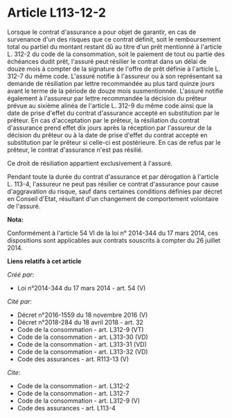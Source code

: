 # Article L113-12-2

Lorsque le contrat d'assurance a pour objet de garantir, en cas de survenance d'un des risques que ce contrat définit, soit
le remboursement total ou partiel du montant restant dû au titre d'un prêt mentionné à l'article L. 312-2 du code de la
consommation, soit le paiement de tout ou partie des échéances dudit prêt, l'assuré peut résilier le contrat dans un délai de
douze mois à compter de la signature de l'offre de prêt définie à l'article L. 312-7 du même code. L'assuré notifie à
l'assureur ou à son représentant sa demande de résiliation par lettre recommandée au plus tard quinze jours avant le terme de
la période de douze mois susmentionnée. L'assuré notifie également à l'assureur par lettre recommandée la décision du prêteur
prévue au sixième alinéa de l'article L. 312-9 du même code ainsi que la date de prise d'effet du contrat d'assurance accepté
en substitution par le prêteur. En cas d'acceptation par le prêteur, la résiliation du contrat d'assurance prend effet dix
jours après la réception par l'assureur de la décision du prêteur ou à la date de prise d'effet du contrat accepté en
substitution par le prêteur si celle-ci est postérieure. En cas de refus par le prêteur, le contrat d'assurance n'est pas
résilié. 

Ce droit de résiliation appartient exclusivement à l'assuré. 

Pendant toute la durée du contrat d'assurance et par dérogation à l'article L. 113-4, l'assureur ne peut pas résilier ce
contrat d'assurance pour cause d'aggravation du risque, sauf dans certaines conditions définies par décret en Conseil d'Etat,
résultant d'un changement de comportement volontaire de l'assuré.

**Nota:**

Conformément à l'article 54 VI de la loi n° 2014-344 du 17 mars 2014, ces dispositions sont applicables aux contrats
souscrits à compter du 26 juillet 2014.

**Liens relatifs à cet article**

_Créé par_:

  - Loi n°2014-344 du 17 mars 2014 - art. 54 (V)

_Cité par_:

  - Décret n°2016-1559 du 18 novembre 2016 (V)
  - Décret n°2018-284 du 18 avril 2018 - art. 32
  - Code de la consommation - art. L312-9 (VT)
  - Code de la consommation - art. L313-30 (VD)
  - Code de la consommation - art. L313-31 (VD)
  - Code de la consommation - art. L313-32 (VD)
  - Code des assurances - art. R113-13 (V)

_Cite_:

  - Code de la consommation - art. L312-2
  - Code de la consommation - art. L312-7
  - Code de la consommation - art. L312-9 (V)
  - Code des assurances - art. L113-4
